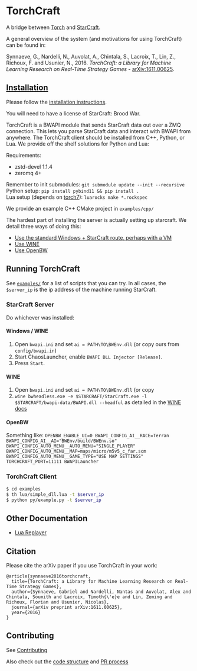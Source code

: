 # TorchCraft

A bridge between [Torch](http://torch.ch/) and [StarCraft](http://us.blizzard.com/en-us/games/sc/).

A general overview of the system (and motivations for using TorchCraft) can be found in:

Synnaeve, G., Nardelli, N., Auvolat, A., Chintala, S., Lacroix, T., Lin, Z.,
Richoux, F. and Usunier, N., 2016. _TorchCraft: a Library for Machine Learning Research
on Real-Time Strategy Games_ - [arXiv:1611.00625](https://arxiv.org/abs/1611.00625).


## [Installation](docs/user/starcraft_in_windows.md)

Please follow the [installation instructions](docs/user/starcraft_in_windows.md). 

You will need to have a license of StarCraft: Brood War. 

TorchCraft is a BWAPI module that sends StarCraft data out over a ZMQ
connection. This lets you parse StarCraft data and interact with BWAPI from
anywhere. The TorchCraft client should be installed from C++, Python, or Lua.
We provide off the shelf solutions for Python and Lua:

Requirements:
  - zstd-devel 1.1.4
  - zeromq 4+

Remember to init submodules: `git submodule update --init --recursive`<br/>
Python setup: `pip install pybind11 && pip install .`<br/>
Lua setup (depends on [torch7](http://torch.ch/docs/getting-started.html)): `luarocks make *.rockspec`<br/>

We provide an example C++ CMake project in `examples/cpp/`

The hardest part of installing the server is actually setting up starcraft.
We detail three ways of doing this:
  - [Use the standard Windows + StarCraft route, perhaps with a VM](/docs/user/starcraft_in_windows.md)
  - [Use WINE](/docs/user/starcraft_in_wine.md)
  - [Use OpenBW](/docs/user/openbw.md)


## Running TorchCraft

See [`examples/`](examples/) for a list of scripts that you can try.
In all cases, the `$server_ip` is the ip address of the machine running
StarCraft.

### StarCraft Server

Do whichever was installed:

#### Windows / WINE

1. Open `bwapi.ini` and set `ai = PATH\TO\BWEnv.dll` (or copy
   ours from `config/bwapi.in`)
2. Start ChaosLauncher, enable `BWAPI DLL Injector [Release]`.
3. Press `Start`.


#### WINE

1. Open `bwapi.ini` and set `ai = PATH\TO\BWEnv.dll` (or copy
1. `wine bwheadless.exe -e $STARCRAFT/StarCraft.exe -l $STARCRAFT/bwapi-data/BWAPI.dll --headful` as detailed in the [WINE docs](/docs/user/starcraft_in_wine.md)


#### OpenBW

Something like:
`OPENBW_ENABLE_UI=0 BWAPI_CONFIG_AI__RACE=Terran BWAPI_CONFIG_AI__AI="BWEnv/build/BWEnv.so" BWAPI_CONFIG_AUTO_MENU__AUTO_MENU="SINGLE_PLAYER" BWAPI_CONFIG_AUTO_MENU__MAP=maps/micro/m5v5_c_far.scm BWAPI_CONFIG_AUTO_MENU__GAME_TYPE="USE MAP SETTINGS" TORCHCRAFT_PORT=11111 BWAPILauncher`

### TorchCraft Client

```bash
$ cd examples
$ th lua/simple_dll.lua -t $server_ip
$ python py/example.py -t $server_ip
```

## Other Documentation

- [Lua Replayer](/docs/user/replayer.md)

## Citation

Please cite the arXiv paper if you use TorchCraft in your work:

```
@article{synnaeve2016torchcraft,
  title={TorchCraft: a Library for Machine Learning Research on Real-Time Strategy Games},
  author={Synnaeve, Gabriel and Nardelli, Nantas and Auvolat, Alex and Chintala, Soumith and Lacroix, Timoth{\'e}e and Lin, Zeming and Richoux, Florian and Usunier, Nicolas},
  journal={arXiv preprint arXiv:1611.00625},
  year={2016}
}
```

## Contributing

See [Contributing](CONTRIBUTING.md)

Also check out the [code structure](/docs/contributor/code_structure.md)
and [PR process](/docs/contributor/pr_process.md)
